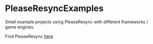 # PleaseResyncExamples

Small example projects using PleaseResync with different frameworks / game engines.

Find PleaseResync [here](https://github.com/HeatXD/PleaseResync) 
